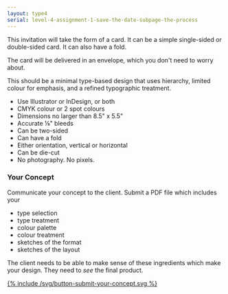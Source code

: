 ```yaml
---
layout: type4
serial: level-4-assignment-1-save-the-date-subpage-the-process
---
```

This invitation will take the form of a card. It can be a simple single-sided or double-sided card. It can also have a fold.

The card will be delivered in an envelope, which you don't need to worry about.

This should be a minimal type-based design that uses hierarchy, limited colour for emphasis, and a refined typographic treatment.

<ul class="hasBullets">
	<li>Use Illustrator or InDesign, or both</li>
	<li>CMYK colour or 2 spot colours</li>
	<li>Dimensions no larger than 8.5" x 5.5"</li>
	<li>Accurate ⅛" bleeds</li>
	<li>Can be two-sided</li>
	<li>Can have a fold</li>
	<li>Either orientation, vertical or horizontal</li>
	<li>Can be die-cut</li>
	<li>No photography. No pixels.</li>
</ul>

### Your Concept

Communicate your concept to the client. Submit a PDF file which includes your

<ul class="hasBullets">
	<li>type selection</li>
	<li>type treatment</li>
	<li>colour palette</li>
	<li>colour treatment</li>
	<li>sketches of the format</li>
	<li>sketches of the layout</li>
</ul>

The client needs to be able to make sense of these ingredients which make your design. They need to *see* the final product.

<a href="https://brightspace.algonquincollege.com/d2l/lms/dropbox/user/folder_submit_files.d2l?db=395227&amp;grpid=0&amp;isprv=0&amp;bp=0&amp;ou=411212" title="Submit on BrightSpace" target="_blank">{% include /svg/button-submit-your-concept.svg %}</a>